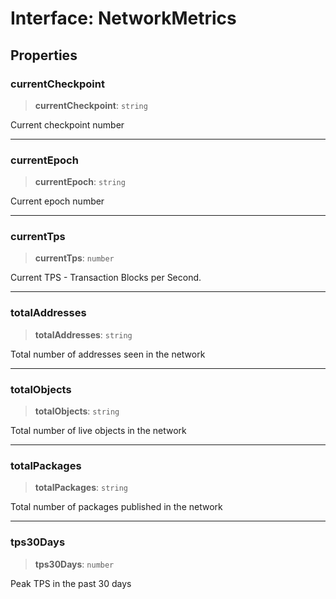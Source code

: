# Interface: NetworkMetrics

## Properties

### currentCheckpoint

> **currentCheckpoint**: `string`

Current checkpoint number

***

### currentEpoch

> **currentEpoch**: `string`

Current epoch number

***

### currentTps

> **currentTps**: `number`

Current TPS - Transaction Blocks per Second.

***

### totalAddresses

> **totalAddresses**: `string`

Total number of addresses seen in the network

***

### totalObjects

> **totalObjects**: `string`

Total number of live objects in the network

***

### totalPackages

> **totalPackages**: `string`

Total number of packages published in the network

***

### tps30Days

> **tps30Days**: `number`

Peak TPS in the past 30 days
